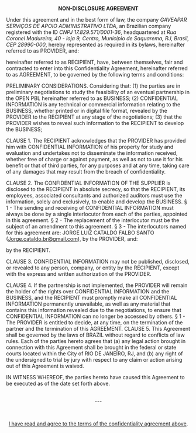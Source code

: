 <p align="center">    
 <b> NON-DISCLOSURE AGREEMENT </b>
</p>

Under this agreement and in the best form of law, the company *GAVEAPAR SERVIÇOS DE APOIO ADMINISTRATIVO LTDA*, an Brazilian company registered with the ID *CNPJ 17.829.571/0001-36*, headquartered at *Rua Coronel Madureira, 40 - loja 9, Centro, Município de Saquarema, RJ, Brasil, CEP 28990-000*, hereby represented as required in its bylaws, hereinafter referred to as PROVIDER, and:
  
hereinafter referred to as RECIPIENT, have, between themselves, fair and contracted to enter into this Confidentiality Agreement, hereinafter referred to as AGREEMENT, to be governed by the following terms and conditions:

PRELIMINARY CONSIDERATIONS. Considering that: (1) the parties are in preliminary negotiations to study the feasibility of an eventual partnership in the OPEN PBL hereinafter referred to as BUSINESS; (2) CONFIDENTIAL INFORMATION is any technical or commercial information relating to the BUSINESS, whether printed or in digital file format, revealed by the PROVIDER to the RECIPIENT at any stage of the negotiations; (3) that the PROVIDER wishes to reveal such information to the RECIPIENT to develop the BUSINESS;

CLAUSE 1. The RECIPIENT acknowledges that the PROVIDER has provided him with CONFIDENTIAL INFORMATION of his property for study and evaluation and undertakes not to disseminate the information received, whether free of charge or against payment, as well as not to use it for his benefit or that of third parties, for any purposes and at any time, taking care of any damages that may result from the breach of confidentiality.

CLAUSE 2. The CONFIDENTIAL INFORMATION OF THE SUPPLIER is disclosed to the RECIPIENT in absolute secrecy, so that the RECIPIENT, its employees, associated consultants and authorized auditors must use the information, solely and exclusively, to enable and develop the BUSINESS.
§ 1 - The sending and receiving of CONFIDENTIAL INFORMATION must always be done by a single interlocutor from each of the parties, appointed in this agreement.
§ 2 - The replacement of the interlocutor must be the subject of an amendment to this agreement.
§ 3 - The interlocutors named for this agreement are: JORGE LUIZ CATALDO FALBO SANTO (Jorge.cataldo.br@gmail.com), by the PROVIDER, and:
  
by the RECIPIENT.

CLAUSE 3. CONFIDENTIAL INFORMATION may not be published, disclosed, or revealed to any person, company, or entity by the RECIPIENT, except with the express and written authorization of the PROVIDER.

CLAUSE 4. If the partnership is not implemented, the PROVIDER will remain the holder of the rights over CONFIDENTIAL INFORMATION and the BUSINESS, and the RECIPIENT must promptly make all CONFIDENTIAL INFORMATION permanently unavailable, as well as any material that contains this information revealed due to the negotiations, to ensure that CONFIDENTIAL INFORMATION can no longer be accessed by others.
§ 1 - The PROVIDER is entitled to decide, at any time, on the termination of the partner and the termination of this AGREEMENT.
CLAUSE 5. This Agreement shall be governed by the laws of BRAZIL without regard to conflicts of law rules. Each  of  the  parties hereto agrees that  (a) any legal action brought in connection  with  this  Agreement shall  be  brought  in  the  federal  or  state  courts  located  within  the City of RIO DE JANEIRO, RJ, and (b) any right of the undersigned to trial by jury with respect to any claim or action arising out of this Agreement is waived.

IN WITNESS WHEREOF, the parties hereto have caused this Agreement to be executed as of the date set forth above.<br><br>

<p align="center">    
    ---
</p>

<br>
<p align="center">    
    <a href="https://openpbl-school.github.io/InvestorRelations/ExecutiveSummary-apr22" target="_blank">I have read and agree to the terms of the confidentiality agreement above</a>.
</p>

<br><br>

